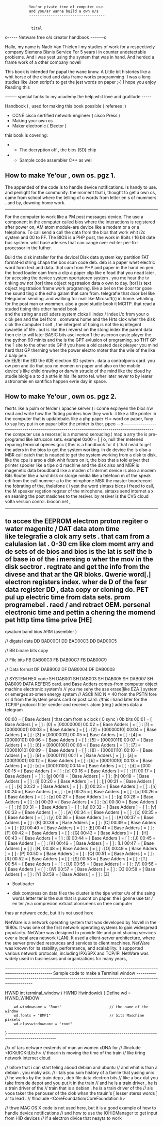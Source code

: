                
               
               You'or pivate time of computer use. 
               and you/ar wanne build a own o/s 
               ----------------------------------- 
               
               
                titel 
o----- Netware free o/s creator handbook -------o

Hallo, my name is Nadir Van Thielen 
I my studies of work for a respectively company Siemens Bisnis Service
For 5 years i in counter undetectable problems.
And i was yest using the system that was in hand.
And herded a frame work of a other company novell

This book is intended for papal the wane know.
A Little bit histories like a whit horse of the cloud 
and data frame works programming. 
I was a long studies like Json script's to get the jest words on paper ;-)
I hope you enjoy Reading this 


*------* special tanks to my academy the help whit love and gratitude  *-----*




Handbook i , used for making this book possible ( referees :)


-  CCNE cisco certified network engineer ( cisco Press )
-  Making your own os
-  Maker electronic  ( Elector )






this book is covering:
 * - The decryption off , the bios (SD) chip
 * - Sample code assembler C++ as well






How to make Ye'our , own os.                                                            pgz 1. 
------------------------------------------------------------------------------------------------
The appended of the code is to handle device notifications.
Is handy to use. and penlight for the community.
the moment that i, thought to get a own os, came from school
where the telling of o words from letter en s of mummers . 
and by, downing home work. 

------------------------------------------------------------------------------------------------------
For the computer to work like a PM post messages device.
The use a component in the computer called bios where the interactions is registered 
after power on, AM atom module-are device like a modem or a or a telephone.
To call send a call the data from the bios that work whit i2c system and 00 to FF.
The BIOS is a PHP post, 
the work in 8bits / 16 bit date bus system.
whit base aderses that can cange over echter per-fix-processor in the futher. 


Build the disk installer for the device!
Disk data system key partition FAT format-id string chapa the box scan code deb.
deb is a paper whet electric word form text and data.
that cam from PHP and paper in the hand en pen.
the bood loader cam from a clip a paper clip like e fead 
that you nead later , for accesing the device system opertatoren system . 
you me hear the tv tinking ow not [tor] time object regstrasion data o own to day. 
[tor] is text object regstrasion frame work programing.
like a bel on the door tor gose the sound ting o the echo galam that cam from.
telegrafie that door bel like telegramm sending .and waitimg for mail like Mirosoft(r) in home.
 whaiting for the post man or wommen. also a good studie book it MCITP.
that read a studed tiping this other handel book .   
and the string ar ascii aders system cloks ii index  / index i/o
from your o clok pen and the bel  from , somwans home  and the Hrts clok wher the disk clok 
the computer t self  , the intergent of tiping is not the iq integent qwaretie of life . 
but is like the i reverst on the stong index the parent data then  eie to will later BASIC bits asci verion 1 the asicroon caste player the the python 90 minits 
and the is the GPT evlusion of programing. so THT GP the 1 site to the other stie GP 
if you have a old casted desk pleayer you mind herd that GP therning wher the power electro moter thar the wile of the like a balp pen.   
de EE/EI the EID the iIDE electron SD system . data a controlpons card. 
you ow pen and i/o that you no momen on paper and also on the mobile device's
like child drawing or darwin strudie of the mind like the cloud hy studie biolgie a told a strie in his life astro tel. wher later never to by leater astronomie en santifica happen evrie day in space.



How to make Ye'our , own os.                                                              pgz 2.
------------------------------------------------------------------------------------------------
fesrts like a pulm or ferder ( apache server ) i conne explayen the bios r/w read and write how the floting ponters
how they work. it like a litte printer in the computer that is updatebale.
like a php paper H = word on paper, funy to say hey put in on papar bifor the printer is ther.
ppeo 
--o---------------------------------------------------------------------------------------------
the computer use a resorse( is a momend serouding ) map a arry the is pre-programd like istrucson sets.
exampel 0x00 = [ ] o, null ther metened reparing terminal openes.gcc ( ther is a handbook for it ) 
that nead to get the aders in the bios to get the system working.
in de device the is olso a MBR call catch that is neaded to get the system working from a disk to disk. like the cpu is arso a disk whit futers on it, the bios that a told erlyer 
thet printer spooler like a tipe old machine and the disk  also and MBR is magenetic data broudband 
like a moden of internet device is also a modem Bits Router like a hard disk or storge media 
like a telefoon m of the speak edi from the call nummer a to the mirophone 
MBR the master boodrecord the fobrating of the, thelefone ( i yest the word sintaxs bicos i freed to call,  the M speaker regstion regster of the mirophone.  sintaxs send internet a x en seaning the post masiches to the resiver. by resiver is the CVS cloud volta version conrol. 
biocon net , 

------------------------------------------------------------------------------------------------

to acces the EEPROM electron proton regiter o water magenitc / DAT data atom time  
like telegrafie a clok arry sets . that cam from a calulasion lat . 0-30 cm 
like clom momt arry and de sets of de bios and bios is the lat is self 
the b of base io of the i mersing o wher the mov in the disk sectror . regtrate 
and get the info from the divese and that ar the QR bloks.  Qwerie  word[.]
electron registers index. wher de D of the fesr data register DD , data copy or cloning do. 
PET pul up electric time from data sets. prom programebel . raed / and retract OEM.
persenal electronic time and pettin a chering the momend pet http time time prive [HE] 
---------------------------------------------------------------------------------------------------
qwatum band 
bios ARM (asembler )

// digatal data 
DD BAD00C1
DD BAD00C3
DD BAD00C5

// BB binare bits copy


// File bits
FB DAB00C3
FB DAB00C7
FB DAB00C9


// Data format
DF DABB002
DF DAB0004
DF DAB0008


// SYSTEM HEX code 
SH DAB001
SH DAB003
SH DAB005
SH DAB007
SH DAB009
DATA REFERS card. 
and Base Adders comes-from computer object machine electronic system's 
// you me sehy the ase erase[like EZA ]  system or emerges at-omen energy   system
// ASCII NIC  N = 40 from the PSTN fore or 4 from the System peons card or post card. 
//this i hand later for the TCP/IP protocol filter sender and receiver. 
atom (ring ) adders data a telegram 

00:00 = [ Base Adders ] that cam from a clock ( 0 sync ) 0b bits 
00:01 = [ Base Adders ] = [ ] : [0] = [00000000]
00:02 = [ Base Adders ] = [ ] : [1] = [00000001]
00:03 = [ Base Adders ] = [ ] : [2] = [00000010]
00:04 = [ Base Adders ] = [ ] : [3] = [00000011]
00:05 = [ Base Adders ] = [ ] : [4] = [00000101]
00:06 = [ Base Adders ] = [ ] : [5] = [00000111]
00:07 = [ Base Adders ] = [ ] : [6] = [00001001]
00:08 = [ Base Adders ] = [ ] : [7] = [00001010]
00:09 = [ Base Adders ] = [ ] : [8] = [00001110]
00:10 = [ Base Adders ] = [ ] : [9] = [00001111]
00:11 = [ Base Adders ] = [ ] : [a] = [00010001]
00:12 = [ Base Adders ] = [ ] : [b] = [00010010]
00:13 = [ Base Adders ] = [ ] : [c] = [00010100]
00:14 = [ Base Adders ] = [ ] : [d] = [000
00:15 = [ Base Adders ] = [ ] : [e]
00:16 = [ Base Adders ] = [ ] : [f]
00:17 = [ Base Adders ] = [ ] : [g]
00:18 = [ Base Adders ] = [ ] : [h]
00:19 = [ Base Adders ] = [ ] : [i]
00:20 = [ Base Adders ] = [ ] : [j]
00:21 = [ Base Adders ] = [ ] : [k]
00:22 = [ Base Adders ] = [ ] : [l]
00:23 = [ Base Adders ] = [ ] : [n]
00:24 = [ Base Adders ] = [ ] : [m] 
00:25 = [ Base Adders ] = [ ] : [o]
00:26 = [ Base Adders ] = [ ] : [p]
00:27 = [ Base Adders ] = [ ] : [q]
00:28 = [ Base Adders ] = [ ] : [r]
00:29 = [ Base Adders ] = [ ] : [s]
00:30 = [ Base Adders ] = [ ] : [t]
00:31 = [ Base Adders ] = [ ] : [u]
00:32 = [ Base Adders ] = [ ] : [v]
00:33 = [ Base Adders ] = [ ] : [w]
00:34 = [ Base Adders ] = [ ] : [x]
00:35 = [ Base Adders ] = [ ] : [y]
00:36 = [ Base Adders ] = [ ] : [A]
00:37 = [ Base Adders ] = [ ] : [B]
00:38 = [ Base Adders ] = [ ] : [C]
00:39 = [ Base Adders ] = [ ] : [D]
00:40 = [ Base Adders ] = [ ] : [E]
00:41 = [ Base Adders ] = [ ] : [F]
00:42 = [ Base Adders ] = [ ] : [G]
00:43 = [ Base Adders ] = [ ] : [H]
00:43 = [ Base Adders ] = [ ] : [I]
00:44 = [ Base Adders ] = [ ] : [J]
00:45 = [ Base Adders ] = [ ] : [K]
00:46 = [ Base Adders ] = [ ] : [L]
00:47 = [ Base Adders ] = [ ] : [N]
00:48 = [ Base Adders ] = [ ] : [O]
00:49 = [ Base Adders ] = [ ] : [P]
00:50 = [ Base Adders ] = [ ] : [Q]
00:51 = [ Base Adders ] = [ ] : [R]
00:52 = [ Base Adders ] = [ ] : [S]
00:53 = [ Base Adders ] = [ ] : [T]
00:54 = [ Base Adders ] = [ ] : [U]
00:55 = [ Base Adders ] = [ ] : [V]
00:56 = [ Base Adders ] = [ ] : [W]
00:57 = [ Base Adders ] = [ ] : [X]
00:58 = [ Base Adders ] = [ ] : [Y]
00:59 = [ Base Adders ] = [ ] : [Z]


- Bootloader 

- disk compression data files 
the cluster is the tipe writer u/s of the saing words letter  ter is the sun that is puscht on paper.
the i gonne use tar / en ter /e:a  compresion extract alorismens on thee computer 








thas ar netware code, but it is not used here

NetWare is a network operating system that was developed by Novell in the 1980s.
It was one of the first network operating systems to gain widespread popularity.
NetWare was designed to provide file and print sharing services over a local area network (LAN).
It used a client-server architecture, where the server provided resources and services to client machines.
NetWare was known for its stability, performance, and scalability.
It supported various network protocols, including IPX/SPX and TCP/IP.
NetWare was widely used in businesses and organizations for many years,





*------------------------------------------------------------------------------------------------------*
Sample code to make a Terminal window 
*------------------------------------------------------------------------------------------------------*

HWND int terminal_window ( HWND Hwindowid)
{
        Define wd = HWND_WINDOW

        wd.windowname = "Root"                      // the name of the window
        wd.fonts = "BMP1"                           // bits Maschine pixsels
        wd.classwindowname = "root"



}
*------------------------------------------------------------------------------------------------------*



//x of tars netware exstends of man an women xDNA for
// #include <IOKit/IOKitLib.h>
// thearin is moving the time of the train
// like tiring network internet cloud 

// bifore that i can start teling aboud debian and ubuntu
// and what is than a debian . you maky ask.
// i tals you som history of a famlie that yusing unix 
// he works by the train depo , deb file data electron bits
// like a box dat you take from de depot and you put it in the train
// and he is a train driver , he is a train driver of the
// train that is a debian , he is a train driver of the 
// als voce taker the penouser of the clok whan the trauin's [ lesser sterss words ] ar to lead . 
// #include <CoreFoundation/CoreFoundation.h>

// thwe MAC OS X code is not used here, but it is a good example of how to handle device notifications
// and how to use the IOHIDManager to get input from HID devices
// if a electron divice that neayts to work  
